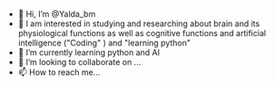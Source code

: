 - 👋 Hi, I’m @Yalda_bm
- 👀 I am interested in studying and researching about brain and its physiological functions 
as well as cognitive functions and artificial intelligence ("Coding" ) and "learning python" 
- 🌱 I’m currently learning python and AI
- 💞️ I’m looking to collaborate on ...
- 📫 How to reach me... 

<!---
Yaldabm/Yaldabm is a ✨ special ✨ repository because its `README.md` (this file) appears on your GitHub profile.
You can click the Preview link to take a look at your changes.
--->
